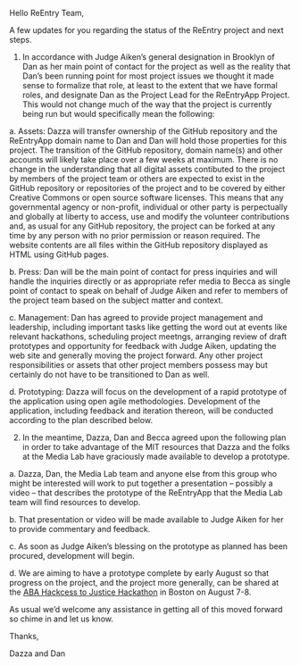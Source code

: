 Hello ReEntry Team,

A few updates for you regarding the status of the ReEntry project and next steps.

1)	In accordance with Judge Aiken’s general designation in Brooklyn of Dan as her main point of contact for the project as well as the reality that Dan’s been running point for most project issues we thought it made sense to formalize that role, at least to the extent that we have formal roles, and designate Dan as the Project Lead for the ReEntryApp Project. This would not change much of the way that the project is currently being run but would specifically mean the following:
  
  a. Assets: Dazza will transfer ownership of the GitHub repository and the ReEntryApp domain name to Dan and Dan will hold those properties for this project.  The transition of the GitHub repository, domain name(s) and other accounts will likely take place over a few weeks at maximum.  There is no change in the understanding that all digital assets contibuted to the project by members of the project team or others are expected to exist in the GitHub repository or repositories of the project and to be covered by either Creative Commons or open source software licenses.  This means that any governmental agency or non-profit, individual or other party is perpectually and globally at liberty to access, use and modify the volunteer contributions and, as usual for any GitHub repository, the project can be forked at any time by any person with no prior permission or reason required. The website contents are all files within the GitHub repository displayed as HTML using GitHub pages.
  
  b.	Press: Dan will be the main point of contact for press inquiries and will handle the inquiries directly or as appropriate refer media to Becca as single point of contact to speak on behalf of Judge Aiken and refer to members of the  project team based on the subject matter and context.
  
  c.	Management: Dan has agreed to provide project management and leadership, including important tasks like getting the word out at events like relevant hackathons, scheduling project meetngs, arranging review of draft prototypes and opportunity for feedback with Judge Aiken, updating the web site and generally moving the project forward.  Any other project responsibilities or assets that other project members possess may but certainly do not have to be transitioned to Dan as well.  
  
  d.	Prototyping: Dazza will focus on the development of a rapid prototype of the application using open agile methodologies. Development of the application, including feedback and iteration thereon, will be conducted according to the plan described below.


2)	In the meantime, Dazza, Dan and Becca agreed upon the following plan in order to take advantage of the MIT resources that Dazza and the folks at the Media Lab have graciously made available to develop a prototype.
  
  a.	Dazza, Dan, the Media Lab team and anyone else from this group who might be interested will work to put together a presentation – possibly a video – that describes the prototype of the ReEntryApp that the Media Lab team will find resources to develop.
  
  b.	That presentation or video will be made available to Judge Aiken for her to provide commentary and feedback. 
  
  c.	As soon as Judge Aiken’s blessing on the prototype as planned has been procured, development will begin.
  
  d.	We are aiming to have a prototype complete by early August so that progress on the project, and the project more generally, can be shared at the [ABA Hackcess to Justice Hackathon](http://hackcesstojustice2014.challengepost.com/) in Boston on August 7-8.  

As usual we’d welcome any assistance in getting all of this moved forward so chime in and let us know.
 
Thanks,
 
Dazza and Dan

